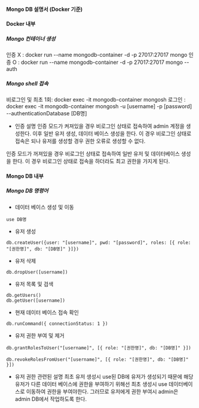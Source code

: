 #### Mongo DB 설명서 (Docker 기준)

#### Docker 내부
##### Mongo 컨테이너 생성
인증 X : docker run --name mongodb-container -d -p 27017:27017 mongo
인증 O : docker run --name mongodb-container -d -p 27017:27017 mongo --auth

##### Mongo shell 접속
비로그인 및 최초 1회: docker exec -it mongodb-container mongosh
로그인 : docker exec -it mongodb-container mongosh -u [username] -p [password] --authenticationDatabase [DB명]

* 인증 설명
인증 모드가 켜져있을 경우 비로그인 상태로 접속하여 admin 계정을 생성한다.
이후 일반 유저 생성, 데이터 베이스 생성을 한다.
이 경우 비로그인 상태로 접속은 되나 유저를 생성할 경우 권한 오류로 생성할 수 없다.

인증 모드가 꺼져있을 경우 비로그인 상태로 접속하여 일반 유저 및 데이터베이스 생성을 한다.
이 경우 비로그인 상태로 접속을 하더라도 최고 권한을 가지게 된다.

#### Mongo DB 내부 
##### Mongo DB 명령어
- 데이터 베이스 생성 및 이동
```
use DB명
```

- 유저 생성
```
db.createUser({user: "[username]", pwd: "[password]", roles: [{ role: "[권한명]", db: "[DB명]" }]})
```

- 유저 삭제
```
db.dropUser([username])
```

- 유저 목록 및 검색
```
db.getUsers()
db.getUser([username])

```

- 현재 데이터 베이스 접속 확인
```
db.runCommand({ connectionStatus: 1 }) 
```

- 유저 권한 부여 및 제거
```
db.grantRolesToUser("[username]", [{ role: "[권한명]", db: "[DB명]" }])
```
```
db.revokeRolesFromUser("[username]", [{ role: "[권한명]", db: "[DB명]" }])
```

* 유저 권한 관련된 설명
최초 유저 생성시 use된 DB에 유저가 생성되기 때문에 해당 유저가 다른 데이터 베이스에 권한을 부여하기 위해선 
최초 생성시 use 데이터베이스로 이동하여 권한을 부여야한다.
그러므로 유저에게 권한 부여시 admin은 admin DB에서 작업하도록 한다.